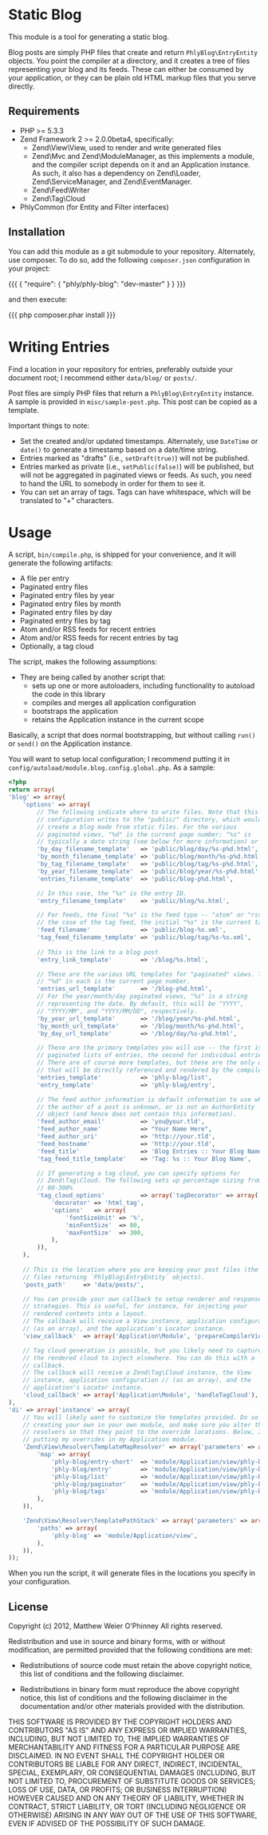 Static Blog
===========

This module is a tool for generating a static blog.

Blog posts are simply PHP files that create and return `PhlyBlog\EntryEntity`
objects. You point the compiler at a directory, and it creates a tree of files
representing your blog and its feeds. These can either be consumed by your
application, or they can be plain old HTML markup files that you serve
directly.

Requirements
----

* PHP >= 5.3.3
* Zend Framework 2 >= 2.0.0beta4, specifically: 
  * Zend\View\View, used to render and write generated files
  * Zend\Mvc and Zend\ModuleManager, as this implements a module, and the
    compiler script depends on it and an Application instance. As such, it also
    has a dependency on Zend\Loader, Zend\ServiceManager, and Zend\EventManager.
  * Zend\Feed\Writer
  * Zend\Tag\Cloud
* PhlyCommon (for Entity and Filter interfaces)

Installation
----

You can add this module as a git submodule to your repository. Alternately, use
composer. To do so, add the following `composer.json` configuration in your
project:

{{{
{
    "require": {
        "phly/phly-blog": "dev-master"
    }
}
}}}

and then execute:

{{{
php composer.phar install
}}}

Writing Entries
====

Find a location in your repository for entries, preferably outside your document
root; I recommend either `data/blog/` or `posts/`.

Post files are simply PHP files that return a `PhlyBlog\EntryEntity` instance.
A sample is provided in `misc/sample-post.php`. This post can be copied as a
template.

Important things to note:

* Set the created and/or updated timestamps. Alternately, use `DateTime` or
  `date()` to generate a timestamp based on a date/time string.
* Entries marked as "drafts" (i.e., `setDraft(true)`) will not be published.
* Entries marked as private (i.e., `setPublic(false)`) will be published, but
  will not be aggregated in paginated views or feeds. As such, you need to hand
  the URL to somebody in order for them to see it.
* You can set an array of tags. Tags can have whitespace, which will be
  translated to "+" characters.

Usage
=====

A script, `bin/compile.php`, is shipped for your convenience, and it will
generate the following artifacts:

* A file per entry
* Paginated entry files
* Paginated entry files by year
* Paginated entry files by month
* Paginated entry files by day
* Paginated entry files by tag
* Atom and/or RSS feeds for recent entries
* Atom and/or RSS feeds for recent entries by tag
* Optionally, a tag cloud

The script, makes the following assumptions:

* They are being called by another script that:
  * sets up one or more autoloaders, including functionality to autoload the
    code in this library
  * compiles and merges all application configuration
  * bootstraps the application
  * retains the Application instance in the current scope

Basically, a script that does normal bootstrapping, but without calling `run()`
or `send()` on the Application instance.

You will want to setup local configuration; I recommend putting it in
`config/autoload/module.blog.config.global.php`. As a sample:

``` php
<?php
return array(
'blog' => array(
    'options' => array(
        // The following indicate where to write files. Note that this
        // configuration writes to the "public/" directory, which would
        // create a blog made from static files. For the various
        // paginated views, "%d" is the current page number; "%s" is
        // typically a date string (see below for more information) or tag.
        'by_day_filename_template'   => 'public/blog/day/%s-p%d.html',
        'by_month_filename_template' => 'public/blog/month/%s-p%d.html',
        'by_tag_filename_template'   => 'public/blog/tag/%s-p%d.html',
        'by_year_filename_template'  => 'public/blog/year/%s-p%d.html',
        'entries_filename_template'  => 'public/blog-p%d.html',

        // In this case, the "%s" is the entry ID.
        'entry_filename_template'    => 'public/blog/%s.html',

        // For feeds, the final "%s" is the feed type -- "atom" or "rss". In
        // the case of the tag feed, the initial "%s" is the current tag.
        'feed_filename'              => 'public/blog-%s.xml',
        'tag_feed_filename_template' => 'public/blog/tag/%s-%s.xml',
         
        // This is the link to a blog post
        'entry_link_template'        => '/blog/%s.html',

        // These are the various URL templates for "paginated" views. The
        // "%d" in each is the current page number.
        'entries_url_template'       => '/blog-p%d.html',
        // For the year/month/day paginated views, "%s" is a string
        // representing the date. By default, this will be "YYYY",
        // "YYYY/MM", and "YYYY/MM/DD", respectively.
        'by_year_url_template'       => '/blog/year/%s-p%d.html',
        'by_month_url_template'      => '/blog/month/%s-p%d.html',
        'by_day_url_template'        => '/blog/day/%s-p%d.html',

        // These are the primary templates you will use -- the first is for
        // paginated lists of entries, the second for individual entries.
        // There are of course more templates, but these are the only ones 
        // that will be directly referenced and rendered by the compiler.
        'entries_template'           => 'phly-blog/list',
        'entry_template'             => 'phly-blog/entry',

        // The feed author information is default information to use when
        // the author of a post is unknown, or is not an AuthorEntity
        // object (and hence does not contain this information).
        'feed_author_email'          => 'you@your.tld',
        'feed_author_name'           => "Your Name Here",
        'feed_author_uri'            => 'http://your.tld',
        'feed_hostname'              => 'http://your.tld',
        'feed_title'                 => 'Blog Entries :: Your Blog Name',
        'tag_feed_title_template'    => 'Tag: %s :: Your Blog Name',

        // If generating a tag cloud, you can specify options for
        // Zend\Tag\Cloud. The following sets up percentage sizing from
        // 80-300%
        'tag_cloud_options'          => array('tagDecorator' => array(
            'decorator' => 'html_tag',
            'options'   => array(
                'fontSizeUnit' => '%',
                'minFontSize'  => 80,
                'maxFontSize'  => 300,
            ),
        )),
    ),
    
    // This is the location where you are keeping your post files (the PHP
    // files returning `PhlyBlog\EntryEntity` objects).
    'posts_path'     => 'data/posts/',

    // You can provide your own callback to setup renderer and response
    // strategies. This is useful, for instance, for injecting your 
    // rendered contents into a layout.
    // The callback will receive a View instance, application configuration
    // (as an array), and the application's Locator instance.
    'view_callback'  => array('Application\Module', 'prepareCompilerView'),

    // Tag cloud generation is possible, but you likely need to capture
    // the rendered cloud to inject elsewhere. You can do this with a
    // callback.
    // The callback will receive a Zend\Tag\Cloud instance, the View
    // instance, application configuration // (as an array), and the
    // application's Locator instance.
    'cloud_callback' => array('Application\Module', 'handleTagCloud'),
),
'di' => array('instance' => array(
    // You will likely want to customize the templates provided. Do so by
    // creating your own in your own module, and make sure you alter the
    // resolvers so that they point to the override locations. Below, I'm
    // putting my overrides in my Application module.
    'Zend\View\Resolver\TemplateMapResolver' => array('parameters' => array(
        'map' => array(
            'phly-blog/entry-short'  => 'module/Application/view/phly-blog/entry-short.phtml',
            'phly-blog/entry'        => 'module/Application/view/phly-blog/entry.phtml',
            'phly-blog/list'         => 'module/Application/view/phly-blog/list.phtml',
            'phly-blog/paginator'    => 'module/Application/view/phly-blog/paginator.phtml',
            'phly-blog/tags'         => 'module/Application/view/phly-blog/tags.phtml',
        ),
    )),

    'Zend\View\Resolver\TemplatePathStack' => array('parameters' => array(
        'paths' => array(
            'phly-blog' => 'module/Application/view',
        ),
    )),
));
```

When you run the script, it will generate files in the locations you specify in
your configuration.

License
----

Copyright (c) 2012, Matthew Weier O'Phinney
All rights reserved.

Redistribution and use in source and binary forms, with or without modification,
are permitted provided that the following conditions are met:

* Redistributions of source code must retain the above copyright notice, this
  list of conditions and the following disclaimer.

* Redistributions in binary form must reproduce the above copyright notice, this
  list of conditions and the following disclaimer in the documentation and/or
  other materials provided with the distribution.

THIS SOFTWARE IS PROVIDED BY THE COPYRIGHT HOLDERS AND CONTRIBUTORS "AS IS" AND
ANY EXPRESS OR IMPLIED WARRANTIES, INCLUDING, BUT NOT LIMITED TO, THE IMPLIED
WARRANTIES OF MERCHANTABILITY AND FITNESS FOR A PARTICULAR PURPOSE ARE
DISCLAIMED. IN NO EVENT SHALL THE COPYRIGHT HOLDER OR CONTRIBUTORS BE LIABLE FOR
ANY DIRECT, INDIRECT, INCIDENTAL, SPECIAL, EXEMPLARY, OR CONSEQUENTIAL DAMAGES
(INCLUDING, BUT NOT LIMITED TO, PROCUREMENT OF SUBSTITUTE GOODS OR SERVICES;
LOSS OF USE, DATA, OR PROFITS; OR BUSINESS INTERRUPTION) HOWEVER CAUSED AND ON
ANY THEORY OF LIABILITY, WHETHER IN CONTRACT, STRICT LIABILITY, OR TORT
(INCLUDING NEGLIGENCE OR OTHERWISE) ARISING IN ANY WAY OUT OF THE USE OF THIS
SOFTWARE, EVEN IF ADVISED OF THE POSSIBILITY OF SUCH DAMAGE.
